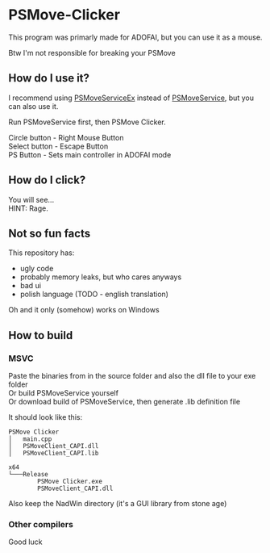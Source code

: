 # PSMove-Clicker

This program was primarly made for ADOFAI, but you can use it as a mouse.

Btw I'm not responsible for breaking your PSMove

## How do I use it?

I recommend using [PSMoveServiceEx](https://github.com/Timocop/PSMoveServiceEx/) instead of [PSMoveService](https://github.com/psmoveservice/PSMoveService), but you can also use it.

Run PSMoveService first, then PSMove Clicker.

Circle button - Right Mouse Button  
Select button - Escape Button  
PS Button - Sets main controller in ADOFAI mode

## How do I click?

You will see...  
HINT: Rage.
 
## Not so fun facts

This repository has:

- ugly code
- probably memory leaks, but who cares anyways
- bad ui
- polish language (TODO - english translation)

Oh and it only (somehow) works on Windows

## How to build

### MSVC

Paste the binaries from in the source folder and also the dll file to your exe folder  
Or build PSMoveService yourself  
Or download build of PSMoveService, then generate .lib definition file

It should look like this:

```text
PSMove Clicker
│   main.cpp
│   PSMoveClient_CAPI.dll
│   PSMoveClient_CAPI.lib
```

```text
x64
└───Release
        PSMove Clicker.exe
        PSMoveClient_CAPI.dll
```

Also keep the NadWin directory (it's a GUI library from stone age)

### Other compilers

Good luck
